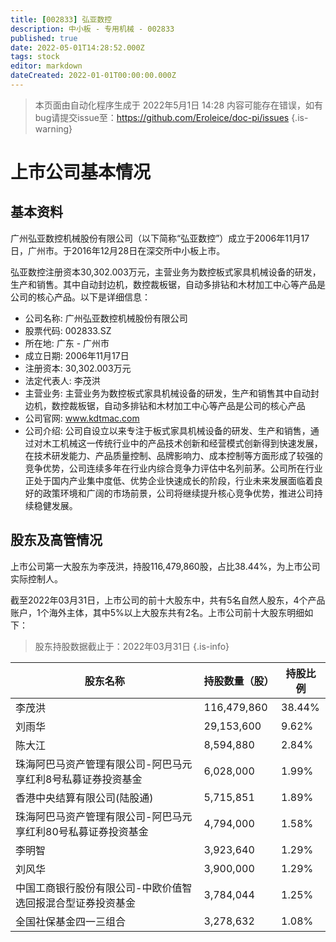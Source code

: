 ```yaml
---
title: [002833] 弘亚数控
description: 中小板 - 专用机械 - 002833
published: true
date: 2022-05-01T14:28:52.000Z
tags: stock
editor: markdown
dateCreated: 2022-01-01T00:00:00.000Z
---
```


> 本页面由自动化程序生成于 2022年5月1日 14:28
> 内容可能存在错误，如有bug请提交issue至：https://github.com/Eroleice/doc-pi/issues
{.is-warning}

# 上市公司基本情况

## 基本资料

广州弘亚数控机械股份有限公司（以下简称“弘亚数控”）成立于2006年11月17日，广州市。于2016年12月28日在深交所中小板上市。

弘亚数控注册资本30,302.003万元，主营业务为数控板式家具机械设备的研发，生产和销售。其中自动封边机，数控裁板锯，自动多排钻和木材加工中心等产品是公司的核心产品。以下是详细信息：

- 公司名称: 广州弘亚数控机械股份有限公司
- 股票代码: 002833.SZ
- 所在地: 广东 - 广州市
- 成立日期: 2006年11月17日
- 注册资本: 30,302.003万元
- 法定代表人: 李茂洪
- 主营业务: 主营业务为数控板式家具机械设备的研发，生产和销售其中自动封边机，数控裁板锯，自动多排钻和木材加工中心等产品是公司的核心产品
- 公司官网: www.kdtmac.com
- 公司介绍: 公司自设立以来专注于板式家具机械设备的研发、生产和销售，通过对木工机械这一传统行业中的产品技术创新和经营模式创新得到快速发展，在技术研发能力、产品质量控制、品牌影响力、成本控制等方面形成了较强的竞争优势，公司连续多年在行业内综合竞争力评估中名列前茅。公司所在行业正处于国内产业集中度低、优势企业快速成长的阶段，行业未来发展面临着良好的政策环境和广阔的市场前景，公司将继续提升核心竞争优势，推进公司持续稳健发展。


## 股东及高管情况

上市公司第一大股东为李茂洪，持股116,479,860股，占比38.44%，为上市公司实际控制人。

截至2022年03月31日，上市公司的前十大股东中，共有5名自然人股东，4个产品账户，1个海外主体，其中5%以上大股东共有2名。上市公司前十大股东明细如下：

> 股东持股数据截止于：2022年03月31日
{.is-info}

| 股东名称 | 持股数量（股） | 持股比例 |
| --- | --- | --- |
| 李茂洪 | 116,479,860 | 38.44% |
| 刘雨华 | 29,153,600 | 9.62% |
| 陈大江 | 8,594,880 | 2.84% |
| 珠海阿巴马资产管理有限公司-阿巴马元享红利8号私募证券投资基金 | 6,028,000 | 1.99% |
| 香港中央结算有限公司(陆股通) | 5,715,851 | 1.89% |
| 珠海阿巴马资产管理有限公司-阿巴马元享红利80号私募证券投资基金 | 4,794,000 | 1.58% |
| 李明智 | 3,923,640 | 1.29% |
| 刘风华 | 3,900,000 | 1.29% |
| 中国工商银行股份有限公司-中欧价值智选回报混合型证券投资基金 | 3,784,044 | 1.25% |
| 全国社保基金四一三组合 | 3,278,632 | 1.08% |




